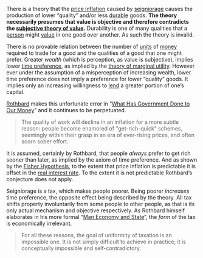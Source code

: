 There is a theory that the [price inflation](https://en.m.wikipedia.org/wiki/Inflation) caused by [seigniorage](https://en.m.wikipedia.org/wiki/Seigniorage) causes the production of lower “quality” and/or less [durable](Depreciation-Principle) goods. **The theory necessarily presumes that value is objective and therefore contradicts the [subjective theory of value](https://en.m.wikipedia.org/wiki/Subjective_theory_of_value).** Durability is one of many qualities that a [person](Glossary#person) might [value](Glossary#value) in one good over another. As such the theory is invalid.

There is no provable relation between the number of [units](Glossary#unit) of [money](Money-Taxonomy) required to trade for a good and the qualities of a good that one might prefer. Greater *wealth* (which is perception, as value is subjective), implies lower [time preference](Time-Preference-Fallacy), as implied by the [theory of marginal utility](https://en.m.wikipedia.org/wiki/Marginal_utility). However ever under the assumption of a misperception of increasing wealth, lower time preference does not imply a preference for lower “quality” goods. It implies only an increasing willingness to [lend](Glossary#lend) a greater portion of one’s capital.

[Rothbard](https://en.m.wikipedia.org/wiki/Murray_Rothbard) makes this unfortunate error in “[What Has Government Done to Our Money](https://mises.org/library/what-has-government-done-our-money/html/p/81)” and it continues to be perpetuated.

> The quality of work will decline in an inflation for a more subtle reason: people become enamored of "get-rich-quick" schemes, seemingly within their grasp in an era of ever-rising prices, and often scorn sober effort.

It is assumed, certainly by Rothbard, that people *always* prefer to get rich sooner than later, as implied by the axiom of time preference. And as shown by the [Fisher Hypothesis](https://en.m.wikipedia.org/wiki/Fisher_hypothesis), to the extent that price inflation is predictable it is offset in the [real interest rate](https://en.m.wikipedia.org/wiki/Real_interest_rate). To the extent it is not predictable Rothbard’s conjecture does not apply.

Seigniorage is a tax, which makes people poorer. Being poorer *increases* time preference, the opposite effect being described by the theory. All tax shifts property involuntarily from some people to other people, as that is its only actual mechanism and objective respectively. As Rothbard himself elaborates in his more formal “[Man Economy and State](https://mises.org/library/man-economy-and-state-power-and-market/html/ppp/1393)”, the *form* of the tax is economically irrelevant.

> For all these reasons, the goal of uniformity of taxation is an impossible one. It is not simply difficult to achieve in practice; it is conceptually impossible and self-contradictory.